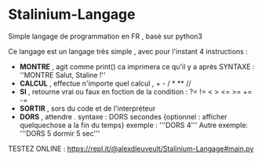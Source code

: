# Stalinium-Langage
Simple langage de programmation en FR , basé sur python3 

Ce langage est un langage très simple , avec pour l'instant 4 instructions :

- **MONTRE** , agit comme print() ca imprimera ce qu'il y a après SYNTAXE : ''MONTRE Salut, Staline !''
- **CALCUL** , effectue n'importe quel calcul , + - / * ** // 
- **SI** , retourne vrai ou faux en foction de la condition : ?= != < > <= >= += -=
- **SORTIR** , sors du code et de l'interpréteur
- **DORS** , attendre .  syntaxe : DORS secondes {optionnel : afficher quelquechose a la fin du temps} exemple : '''DORS 4''' Autre exemple: '''DORS 5 dormir 5 sec'''

TESTEZ ONLINE : https://repl.it/@alexdieuveult/Stalinium-Langage#main.py
